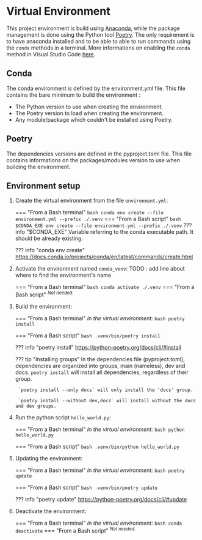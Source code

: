 # Virtual Environment

This project environment is build using [Anaconda](https://conda.io/projects/conda/en/latest/index.html), while the package management is done using the Python tool [Poetry](https://python-poetry.org/). The only requirement is to have anaconda installed and to be able to able to run commands using the `conda` methods in a terminal. More informations on enabling the `conda` method in Visual Studio Code [here](https://medium.com/analytics-vidhya/efficient-way-to-activate-conda-in-vscode-ef21c4c231f2).

## Conda

The conda environment is defined by the environment.yml file. This file contains the bare minimum to build the environment :

* The Python version to use when creating the environment.
* The Poetry version to load when creating the environment.
* Any module/package which couldn't be installed using Poetry.

## Poetry

The dependencies versions are defined in the pyproject.toml file. This file contains informations on the packages/modules version to use when building the environment.


## Environment setup

1. Create the virtual environment from the file `environment.yml`:

    === "From a Bash terminal"
        ``` bash
        conda env create --file environment.yml --prefix ./.venv
        ```
    === "From a Bash script"
        ``` bash
        $CONDA_EXE env create --file environment.yml --prefix ./.venv
        ```
        ??? info "$CONDA_EXE"
            Variable referring to the conda executable path. It should be already existing.

    ??? info "conda env create"
        <https://docs.conda.io/projects/conda/en/latest/commands/create.html>

2. Activate the environment named `conda_venv`:
TODO : add line about where to find the environment's name

    === "From a Bash terminal"
        ``` bash
        conda activate ./.venv
        ```
    === "From a Bash script"
        <sup>*Not needed.*

3. Build the environment:

    === "From a Bash terminal"
        *In the virtual environment:*
        ``` bash
        poetry install
        ```

    === "From a Bash script"
        ``` bash
        .venv/bin/poetry install
        ```

    ??? info "poetry install"
        <https://python-poetry.org/docs/cli/#install>

    ??? tip "Installing groups"
        In the dependencies file (pyproject.toml), dependencies are organized into groups, main (nameless), dev and docs. `poetry install` will install all dependencies, regardless of their group.

        `poetry install --only docs` will only install the 'docs' group.

        `poetry install --without dev,docs` will install without the docs and dev groups.

4. Run the python script `hello_world.py`:

    === "From a Bash terminal"
        *In the virtual environment:*
        ``` bash
        python hello_world.py
        ```

    === "From a Bash script"
        ``` bash
        .venv/bin/python hello_world.py
        ```

5. Updating the environment:

    === "From a Bash terminal"
        *In the virtual environment:*
        ``` bash
        poetry update
        ```

    === "From a Bash script"
        ``` bash
        .venv/bin/poetry update
        ```

    ??? info "poetry update"
        <https://python-poetry.org/docs/cli/#update>

6. Deactivate the environment:

    === "From a Bash terminal"
        *In the virtual environment:*
        ``` bash
        conda deactivate
        ```
    === "From a Bash script"
        <sup>*Not needed.*
